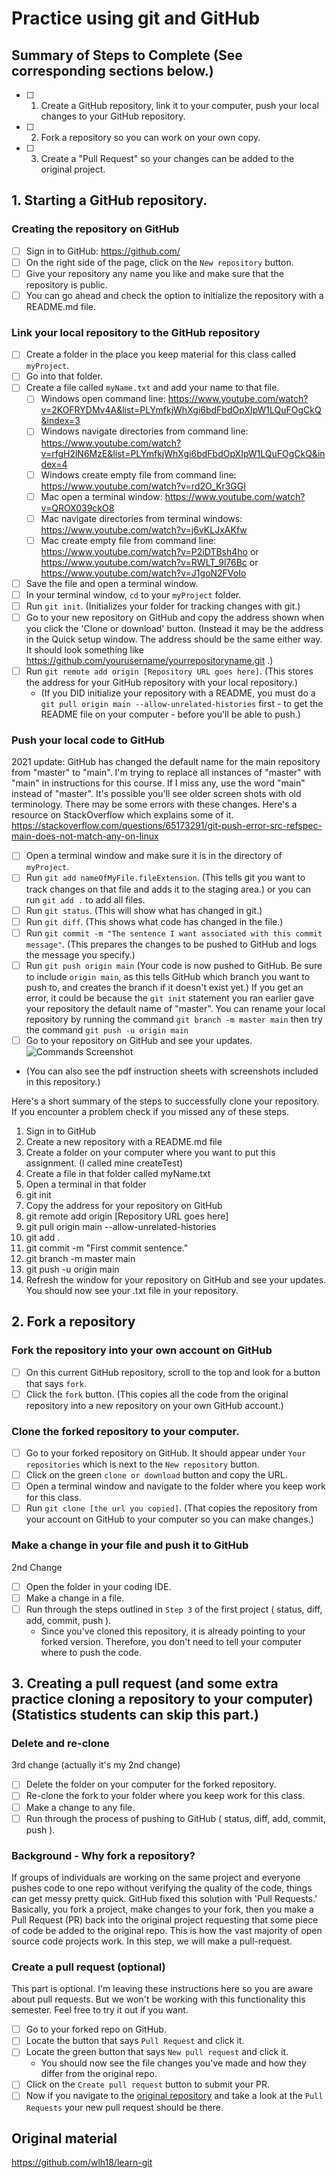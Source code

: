 # Practice using git and GitHub

## Summary of Steps to Complete (See corresponding sections below.)
- [ ] 1. Create a GitHub repository, link it to your computer, push your local changes to your GitHub repository.
- [ ] 2. Fork a repository so you can work on your own copy.
- [ ] 3. Create a "Pull Request" so your changes can be added to the original project.

## 1. Starting a GitHub repository.

### Creating the repository on GitHub

* [ ] Sign in to GitHub: https://github.com/
* [ ] On the right side of the page, click on the `New repository` button.
* [ ] Give your repository any name you like and make sure that the repository is public.
* [ ] You can go ahead and check the option to initialize the repository with a README.md file.

### Link your local repository to the GitHub repository

* [ ] Create a folder in the place you keep material for this class called `myProject`.
* [ ] Go into that folder.
* [ ] Create a file called `myName.txt` and add your name to that file.
  * [ ] Windows open command line: https://www.youtube.com/watch?v=2KOFRYDMv4A&list=PLYmfkjWhXgi6bdFbdOpXIpW1LQuFOgCkQ&index=3
  * [ ] Windows navigate directories from command line: https://www.youtube.com/watch?v=rfgH2lN6MzE&list=PLYmfkjWhXgi6bdFbdOpXIpW1LQuFOgCkQ&index=4
  * [ ] Windows create empty file from command line: https://www.youtube.com/watch?v=rd2O_Kr3GGI
  * [ ] Mac open a terminal window: https://www.youtube.com/watch?v=QROX039ckO8
  * [ ] Mac navigate directories from terminal windows: https://www.youtube.com/watch?v=j6vKLJxAKfw
  * [ ] Mac create empty file from command line: https://www.youtube.com/watch?v=P2iDTBsh4ho or https://www.youtube.com/watch?v=RWLT_9l76Bc or https://www.youtube.com/watch?v=J1goN2FVoIo
* [ ] Save the file and open a terminal window.
* [ ] In your terminal window, `cd` to your `myProject` folder.
* [ ] Run `git init`. (Initializes your folder for tracking changes with git.)
* [ ] Go to your new repository on GitHub and copy the address shown when you click the 'Clone or download' button. (Instead it may be the address in the Quick setup window. The address should be the same either way. It should look something like https://github.com/yourusername/yourrepositoryname.git .)
* [ ] Run `git remote add origin [Repository URL goes here]`. (This stores the address for your GitHub repository with your local repository.)
  * (If you DID initialize your repository with a README, you must do a `git pull origin main --allow-unrelated-histories` first - to get the README file on your computer - before you'll be able to push.) 

### Push your local code to GitHub

2021 update: GitHub has changed the default name for the main repository from "master" to "main". I'm trying to replace all instances of "master" with "main" in instructions for this course. If I miss any, use the word "main" instead of "master". It's possible you'll see older screen shots with old terminology. There may be some errors with these changes. Here's a resource on StackOverflow which explains some of it. https://stackoverflow.com/questions/65173291/git-push-error-src-refspec-main-does-not-match-any-on-linux
* [ ] Open a terminal window and make sure it is in the directory of `myProject`.
* [ ] Run `git add nameOfMyFile.fileExtension`. (This tells git you want to track changes on that file and adds it to the staging area.) or you can run `git add .` to add all files.
* [ ] Run `git status`. (This will show what has changed in git.)
* [ ] Run `git diff`. (This shows what code has changed in the file.)
* [ ] Run `git commit -m "The sentence I want associated with this commit message"`. (This prepares the changes to be pushed to GitHub and logs the message you specify.)
* [ ] Run `git push origin main` (Your code is now pushed to GitHub. Be sure to include `origin main`, as this tells GitHub which branch you want to push to, and creates the branch if it doesn't exist yet.) If you get an error, it could be because the `git init` statement you ran earlier gave your repository the default name of "master". You can rename your local repository by running the command `git branch -m master main` then try the command `git push -u origin main`
* [ ] Go to your repository on GitHub and see your updates.
![Commands Screenshot](https://github.com/cmcntsh/exerGitPractice/blob/master/gitPracticeSample.png?raw=true)
* (You can also see the pdf instruction sheets with screenshots included in this repository.)

Here's a short summary of the steps to successfully clone your repository. If you encounter a problem check if you missed any of these steps.

1. Sign in to GitHub
1. Create a new repository with a README.md file
1. Create a folder on your computer where you want to put this assignment. (I called mine createTest)
1. Create a file in that folder called myName.txt
1. Open a terminal in that folder
1. git init
1. Copy the address for your repository on GitHub
1. git remote add origin [Repository URL goes here]
1. git pull origin main --allow-unrelated-histories
1. git add .
1. git commit -m "First commit sentence."
1. git branch -m master main
1. git push -u origin main
1. Refresh the window for your repository on GitHub and see your updates. You should now see your .txt file in your repository.

## 2. Fork a repository

### Fork the repository into your own account on GitHub

* [ ] On this current GitHub repository, scroll to the top and look for a button that says `fork`.
* [ ] Click the `fork` button. (This copies all the code from the original repository into a new repository on your own GitHub account.)

### Clone the forked repository to your computer.

* [ ] Go to your forked repository on GitHub. It should appear under `Your repositories` which is next to the `New repository` button.
* [ ] Click on the green `clone or download` button and copy the URL.
* [ ] Open a terminal window and navigate to the folder where you keep work for this class.
* [ ] Run `git clone [the url you copied]`. (That copies the repository from your account on GitHub to your computer so you can make changes.)

### Make a change in your file and push it to GitHub
2nd Change
* [ ] Open the folder in your coding IDE.
* [ ] Make a change in a file.
* [ ] Run through the steps outlined in `Step 3` of the first project ( status, diff, add, commit, push ).
  * Since you've cloned this repository, it is already pointing to your forked version. Therefore, you don't need to tell your computer where to push the code.

## 3. Creating a pull request (and some extra practice cloning a repository to your computer) (Statistics students can skip this part.)

### Delete and re-clone
3rd change (actually it's my 2nd change)
* [ ] Delete the folder on your computer for the forked repository.
* [ ] Re-clone the fork to your folder where you keep work for this class.
* [ ] Make a change to any file.
* [ ] Run through the process of pushing to GitHub ( status, diff, add, commit, push ).

### Background - Why fork a repository?

If groups of individuals are working on the same project and everyone pushes code to one repo without verifying the quality of the code, things can get messy pretty quick. GitHub fixed this solution with 'Pull Requests.' Basically, you fork a project, make changes to your fork, then you make a Pull Request (PR) back into the original project requesting that some piece of code be added to the original repo. This is how the vast majority of open source code projects work. In this step, we will make a pull-request.

### Create a pull request (optional)

This part is optional. I'm leaving these instructions here so you are aware about pull requests. But we won't be working with this functionality this semester. Feel free to try it out if you want.

* [ ] Go to your forked repo on GitHub.
* [ ] Locate the button that says `Pull Request` and click it.
* [ ] Locate the green button that says `New pull request` and click it.
  * You should now see the file changes you've made and how they differ from the original repo.
* [ ] Click on the `Create pull request` button to submit your PR.
* [ ] Now if you navigate to the <a href="https://github.com/DevMountain/learn-git/pulls">original repository</a> and take a look at the `Pull Requests` your new pull request should be there.

## Original material
https://github.com/wlh18/learn-git
